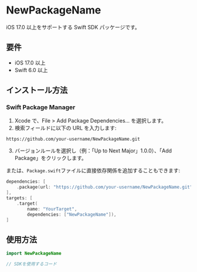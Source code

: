 # NewPackageName

iOS 17.0 以上をサポートする Swift SDK パッケージです。

## 要件

- iOS 17.0 以上
- Swift 6.0 以上

## インストール方法

### Swift Package Manager

1. Xcode で、File > Add Package Dependencies... を選択します。
2. 検索フィールドに以下の URL を入力します:

```
https://github.com/your-username/NewPackageName.git
```

3. バージョンルールを選択し（例：「Up to Next Major」1.0.0）、「Add Package」をクリックします。

または、`Package.swift`ファイルに直接依存関係を追加することもできます:

```swift
dependencies: [
    .package(url: "https://github.com/your-username/NewPackageName.git", from: "1.0.0")
],
targets: [
    .target(
        name: "YourTarget",
        dependencies: ["NewPackageName"]),
]
```

## 使用方法

```swift
import NewPackageName

// SDKを使用するコード
```
